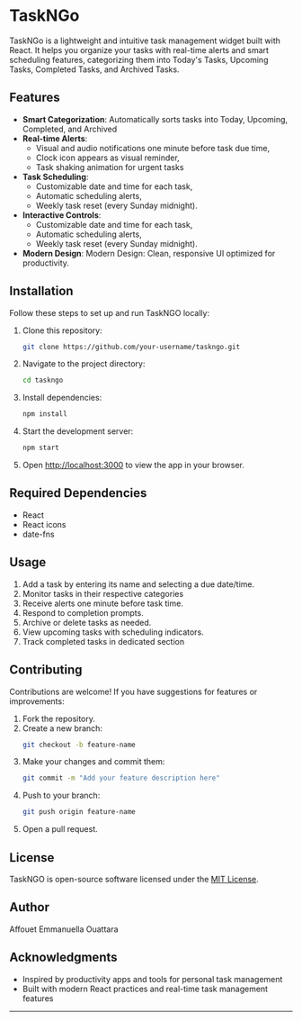 # TaskNGo

TaskNGo is a lightweight and intuitive task management widget built with React. It helps you organize your tasks with real-time alerts and smart scheduling features, categorizing them into Today's Tasks, Upcoming Tasks, Completed Tasks, and Archived Tasks.

## Features

- **Smart Categorization**: Automatically sorts tasks into Today, Upcoming, Completed, and Archived
- **Real-time Alerts**:
   - Visual and audio notifications one minute before task due time,
   - Clock icon appears as visual reminder,
   - Task shaking animation for urgent tasks
- **Task Scheduling**:
   - Customizable date and time for each task,
   - Automatic scheduling alerts,
   - Weekly task reset (every Sunday midnight).
- **Interactive Controls**:
   - Customizable date and time for each task,
   - Automatic scheduling alerts,
   - Weekly task reset (every Sunday midnight).
 - **Modern Design**: Modern Design: Clean, responsive UI optimized for productivity.
   
## Installation

Follow these steps to set up and run TaskNGO locally:

1. Clone this repository:
   ```bash
   git clone https://github.com/your-username/taskngo.git
   ```

2. Navigate to the project directory:
   ```bash
   cd taskngo
   ```

3. Install dependencies:
   ```bash
   npm install
   ```

4. Start the development server:
   ```bash
   npm start
   ```

5. Open [http://localhost:3000](http://localhost:3000) to view the app in your browser.

## Required Dependencies

   - React
   - React icons
   - date-fns

## Usage

1. Add a task by entering its name and selecting a due date/time.
2. Monitor tasks in their respective categories
3. Receive alerts one minute before task time.
4. Respond to completion prompts.
5. Archive or delete tasks as needed.
6. View upcoming tasks with scheduling indicators.
7. Track completed tasks in dedicated section

## Contributing

Contributions are welcome! If you have suggestions for features or improvements:

1. Fork the repository.
2. Create a new branch:
   ```bash
   git checkout -b feature-name
   ```
3. Make your changes and commit them:
   ```bash
   git commit -m "Add your feature description here"
   ```
4. Push to your branch:
   ```bash
   git push origin feature-name
   ```
5. Open a pull request.

## License

TaskNGO is open-source software licensed under the [MIT License](./LICENSE).

## Author
Affouet Emmanuella Ouattara

## Acknowledgments

- Inspired by productivity apps and tools for personal task management
- Built with modern React practices and real-time task management features

---
